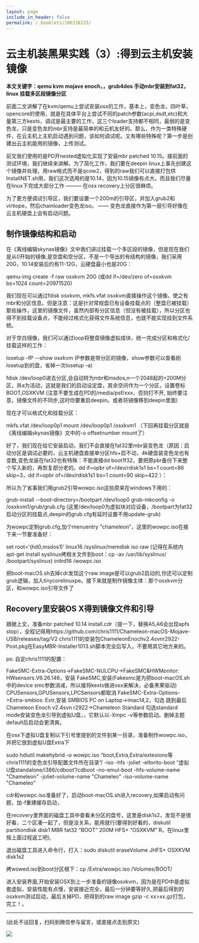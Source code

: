 ```yaml
---
layout: page
include_in_header: false
permalink: /_booklets/106338225/
---
```

云主机装黑果实践（3）:得到云主机安装镜像
=====

__本文关键字：qemu kvm mojave enoch，，grub4dos 手动mbr安装到fat32，linux 挂载多区段镜像分区__

前面二文讲解了在kvm/qemu上尝试安装osx的工作，基本上，变色龙，四叶草，opencore的使用，就是在具体平台上尝试不同的patch参数(acpi,dsdt,etc)和大量第三方kexts，调试是最主要的工作，这三个loader支持都不相同，最弱的是变色龙，只是变色龙的mbr支持是最简单的和云机友好的。那么，作为一类特殊硬件，在云主机上主机启动遇到问题，该如何调试呢。又有哪些特殊呢？第一步是创建出云主机能用的镜像，上传测试。

前文我们使用的是PD开nested虚拟化实现了安装mbr patched 10.15。接前面的测试环境，我们继续来讲解。为了简化工作，我们要在deepin linux上事先创建这个镜像并处理，用raw格式而不是qcow2，得到的raw我们可以直接打包供InstallNET.sh用，我们这次选用的是10.14，因为10.15镜像有点大，而且我们尽量在linux下完成大部分工作 ——— 在osx recovery上分区很麻烦。

为了更方便调试引导区，我们要设置一个200m的引导区，并加入grub2和virtiope，然后chainloader变色龙iso。 —— 变色龙直接作为第一层引导好像在云主机硬盘上会有启动问题。

制作镜像结构和启动
-----

在《离线编辑skynas镜像》文中我们讲过挂载一个多区段的镜像，但是现在我们是从0开始的镜像,是空盘和空分区，不是一个导出的有结构的镜像，我们采用20G，10.14安装后约有11-12G，云硬盘最小也是20G：

qemu-img create -f raw osxkvm 20G
(或dd if=/dev/zero of=osxkvm bs=1024 count=20971520)

我们现在可以通过fdisk osxkvm, mkfs.vfat osxkvm直接操作这个镜像。使之有mbr和分区信息。但是注意：这是针对常规盘已有设备挂载点的（整盘已被挂载）那些操作，这里的镜像文件，虽然内部有分区信息（但没有被挂载），所以分区也得不到挂载设备点，不能经过格式化获得文件系统信息，也就不能实现挂到文件系统。

对于空白镜像，我们可以通过loop将整盘镜像虚拟成块，统一完成分区和格式化/挂载这样的工作：

losetup -fP --show osxkvm 
(P参数是带分区的镜像，show参数可以查看刚losetup到的盘，省掉一次losetup -a)

fdisk /dev/loop0进去分区,会自动转为mbr和msdos,n一个2048起的+200M分区，并a为活动，这就是我们的启动设定盘，其余空间作为一个分区，设置卷标BOOT,OSXKVM
(注意不要生成在PD的/media/psf/xxx，否则打不开, 始终要注意，镜像文件的不同步,这时你要重启deepin。或者将镜像移到deepin里面)

现在才可以格式化和挂载分区：

mkfs.vfat /dev/loop0p1 
mount /dev/loop0p1 /osxkvm1
（下回再挂载分区就是《离线编辑skynas镜像》文中的-o offsetnumber mount了）

好了，我们现在给它安装启动，我们不会直接在fat32里mbr装变色龙（原因：启动分区是调试必要的，云主机硬盘直接单分区hfs+启不动，4k硬盘装变色龙也有变数,变色龙装在fat32也有特殊：不能直接dd boot1f32，要把原pbr备份下来整个写入新的，再恢复部分老的，dd if=opbr of=/dev/rdisk1s1 bs=1 count=86 skip=3，dd if=opbr of=/dev/rdisk1s1 bs=1 count=90 skip=422 ）： 

所以为了省事我们用grub2引导wowpc.iso这些原来在windows下用的：

grub-install --boot-directory=/bootpart /dev/loop0
grub-mkconfig -o /osxkvm1/grub/grub.cfg
(这里/dev/loop0为虚拟块对应设备，/bootpart为fat32启动分区的挂载点,deepin的grub.cfg有延时设置不用update-grub)

为wowpc定制grub.cfg,加个menuentry "chameleon”，这里的wowpc.iso在接下来一节要准备好：

set root='(hd0,msdos1)’
linux16 /syslinux/memdisk iso raw
(记得在系统内apt-get install syslinux拷相关文件到boot：cp -av /usr/lib/syslinux/ /bootpart/syslinux)
initrd16 /wowpc.iso

把boot-macOS.sh去掉cdr发现这个raw image是可以grub2启动的,你还可以定制grub逻辑，加入tinycorelinuxpe。接下来就是制作镜像主体：那个osxkvm分区，和wowpc.iso引导文件了

Recovery里安装OS X得到镜像文件和引导
-----

跟据上文，准备mbr patched 10.14 install.cdr（提一下，替换A5,A6会出现apfs stop），全程记得用https://github.com/chris1111/Chameleon-macOS-Mojave-USB/releases/tag/V2 chris1111的安装包ChameleonEnochv2.4svnr2922-Post.pkg在EasyMBR-Installer1013.sh脚本完全后写入，不要用其它地方来的。

ps: 自定chris1111的配置：

FakeSMC-Extra-Options->FakeSMC-NULCPU->FakeSMC&HWMonitor:
HWsensors.V6.26.146，安装
FakeSMC,安装(Fakesmc是为把boot-macOS.sh中的device smc参数消减，所以接将kexts做进osx来解决，必备黑果驱动)
CPUSensors,GPUSensors,LPCSensors都取消
FakeSMC-Extra-Options->Extra-smbios:
Extr,安装
SMBIOS PC on Laptop->imac14,2，勾选
跳到最后Chameleon Enoch v2.4svn r2922->Chameleon Standard
勾选standard mode安装变色龙引导到虚拟U盘，，它默认以-Xmpc -v等参数启动。删掉主题default后启动会更清爽。

在osx下虚拟U盘复制以下引号里提到的文件到某一目录，准备制作wowpc.iso，并把它放到虚拟U盘Extra下

sudo hdiutil makehybrid -o wowpc.iso “boot,Extra,Extra/extesions等chris1111的变色龙引导配置文件所在目录”/ -iso -hfs -joliet -eltorito-boot “虚拟U盘standalone/i386/cdboot”/cdboot -no-emul-boot -hfs-volume-name "Chameleon" -joliet-volume-name "Chameleo" -iso-volume-name "Chameleo"

cdr和wowpc.iso准备好了，启动boot-macOS.sh进入recovery,如果启动有问题，加-f重建缓存启动，

在recovery里界面的磁盘工具中查看未分区的盘号，这里是disk1s2，发现不是很好看，二个区凑一起了，但是没关系，能用就行(要得到好看的，diskutil partitiondisk disk1 MBR fat32 “BOOT” 200M HFS+ “OSXKVM” R，在linux里按上面过程返工吧),

退出磁盘工具进入命令行，打入：sudo diskutil eraseVolume JHFS+ OSXKVM disk1s2

拷wowed.iso到boot分区根下：cp /Extra/wowpc.iso /Volumes/BOOT/

进入安装界面,开始安装OSX到上一步准备的镜像osxkvm，因为是在PD中是虚拟套虚拟，安装性能有点慢，安装接近完全，最后一分钟要等好久,把最后得到的osxkvm测试启动，最后关掉PD，把得到的raw image gzip -c xx>xx.gz打包，完工！。




-----


(此处不设回复，扫码到微信参与留言，或直接点击到原文)

![](/p/106338225/qrcode.png)

<!-- Markdeep: -->
<meta charset="utf-8">
<link rel="stylesheet" href="../../res/aloha.css?">

<script src="../../res/markdeep.min.js" charset="utf-8"></script>




